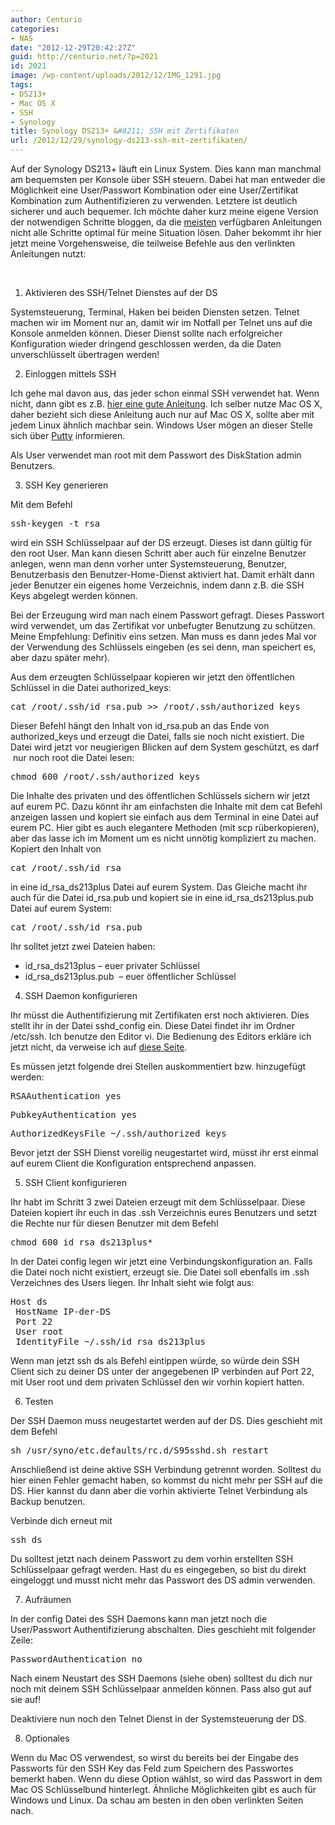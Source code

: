 ```yaml
---
author: Centurio
categories:
- NAS
date: "2012-12-29T20:42:27Z"
guid: http://centurio.net/?p=2021
id: 2021
image: /wp-content/uploads/2012/12/IMG_1291.jpg
tags:
- DS213+
- Mac OS X
- SSH
- Synology
title: Synology DS213+ &#8211; SSH mit Zertifikaten
url: /2012/12/29/synology-ds213-ssh-mit-zertifikaten/
---
```

Auf der Synology DS213+ läuft ein Linux System. Dies kann man manchmal am bequemsten per Konsole über SSH steuern. Dabei hat man entweder die Möglichkeit eine User/Passwort Kombination oder eine User/Zertifikat Kombination zum Authentifizieren zu verwenden. Letztere ist deutlich sicherer und auch bequemer. Ich möchte daher kurz meine eigene Version der notwendigen Schritte bloggen, da die [meisten](https://confluence.atlassian.com/pages/viewpage.action?pageId=271943168#ConfiguringMultipleSSHIdentitiesforGitBash,MacOSX,&Linux-CreatemultipleidentitiesforMacOSX,GitBash,andLinux) verfügbaren Anleitungen nicht alle Schritte optimal für meine Situation lösen. Daher bekommt ihr hier jetzt meine Vorgehensweise, die teilweise Befehle aus den verlinkten Anleitungen nutzt:

&nbsp;

1. Aktivieren des SSH/Telnet Dienstes auf der DS

Systemsteuerung, Terminal, Haken bei beiden Diensten setzen. Telnet machen wir im Moment nur an, damit wir im Notfall per Telnet uns auf die Konsole anmelden können. Dieser Dienst sollte nach erfolgreicher Konfiguration wieder dringend geschlossen werden, da die Daten unverschlüsselt übertragen werden!

2. Einloggen mittels SSH

Ich gehe mal davon aus, das jeder schon einmal SSH verwendet hat. Wenn nicht, dann gibt es z.B. [hier eine gute Anleitung](http://wiki.ubuntuusers.de/SSH). Ich selber nutze Mac OS X, daher bezieht sich diese Anleitung auch nur auf Mac OS X, sollte aber mit jedem Linux ähnlich machbar sein. Windows User mögen an dieser Stelle sich über [Putty](http://www.putty.org/) informieren.

Als User verwendet man root mit dem Passwort des DiskStation admin Benutzers.

<!--more-->

3. SSH Key generieren

Mit dem Befehl

<pre>ssh-keygen -t rsa</pre>

wird ein SSH Schlüsselpaar auf der DS erzeugt. Dieses ist dann gültig für den root User. Man kann diesen Schritt aber auch für einzelne Benutzer anlegen, wenn man denn vorher unter Systemsteuerung, Benutzer, Benutzerbasis den Benutzer-Home-Dienst aktiviert hat. Damit erhält dann jeder Benutzer ein eigenes home Verzeichnis, indem dann z.B. die SSH Keys abgelegt werden können.

Bei der Erzeugung wird man nach einem Passwort gefragt. Dieses Passwort wird verwendet, um das Zertifikat vor unbefugter Benutzung zu schützen. Meine Empfehlung: Definitiv eins setzen. Man muss es dann jedes Mal vor der Verwendung des Schlüssels eingeben (es sei denn, man speichert es, aber dazu später mehr).

Aus dem erzeugten Schlüsselpaar kopieren wir jetzt den öffentlichen Schlüssel in die Datei authorized_keys:

<pre>cat /root/.ssh/id_rsa.pub &gt;&gt; /root/.ssh/authorized_keys</pre>

Dieser Befehl hängt den Inhalt von id\_rsa.pub an das Ende von authorized\_keys und erzeugt die Datei, falls sie noch nicht existiert. Die Datei wird jetzt vor neugierigen Blicken auf dem System geschützt, es darf  nur noch root die Datei lesen:

<pre>chmod 600 /root/.ssh/authorized_keys</pre>

Die Inhalte des privaten und des öffentlichen Schlüssels sichern wir jetzt auf eurem PC. Dazu könnt ihr am einfachsten die Inhalte mit dem cat Befehl anzeigen lassen und kopiert sie einfach aus dem Terminal in eine Datei auf eurem PC. Hier gibt es auch elegantere Methoden (mit scp rüberkopieren), aber das lasse ich im Moment um es nicht unnötig kompliziert zu machen. Kopiert den Inhalt von

<pre>cat /root/.ssh/id_rsa</pre>

in eine id\_rsa\_ds213plus Datei auf eurem System. Das Gleiche macht ihr auch für die Datei id\_rsa.pub und kopiert sie in eine id\_rsa_ds213plus.pub Datei auf eurem System:

<pre>cat /root/.ssh/id_rsa.pub</pre>

Ihr solltet jetzt zwei Dateien haben:

  * <span style="line-height: 13px;" data-mce-mark="1">id_rsa_ds213plus &#8211; euer privater Schlüssel</span>
  * id\_rsa\_ds213plus.pub  &#8211; euer öffentlicher Schlüssel

4. SSH Daemon konfigurieren

Ihr müsst die Authentifizierung mit Zertifikaten erst noch aktivieren. Dies stellt ihr in der Datei sshd_config ein. Diese Datei findet ihr im Ordner /etc/ssh. Ich benutze den Editor vi. Die Bedienung des Editors erkläre ich jetzt nicht, da verweise ich auf [diese Seite](http://www.danielklicks.de/blog/2012/04/synology-disk-station-gesicherter-ssh-zugang-mit-private-key/).

Es müssen jetzt folgende drei Stellen auskommentiert bzw. hinzugefügt werden:

<pre>RSAAuthentication yes</pre>

<pre>PubkeyAuthentication yes</pre>

<pre>AuthorizedKeysFile ~/.ssh/authorized_keys</pre>

Bevor jetzt der SSH Dienst voreilig neugestartet wird, müsst ihr erst einmal auf eurem Client die Konfiguration entsprechend anpassen.

5. SSH Client konfigurieren

Ihr habt im Schritt 3 zwei Dateien erzeugt mit dem Schlüsselpaar. Diese Dateien kopiert ihr euch in das .ssh Verzeichnis eures Benutzers und setzt die Rechte nur für diesen Benutzer mit dem Befehl

<pre>chmod 600 id_rsa_ds213plus*</pre>

In der Datei config legen wir jetzt eine Verbindungskonfiguration an. Falls die Datei noch nicht existiert, erzeugt sie. Die Datei soll ebenfalls im .ssh Verzeichnes des Users liegen. Ihr Inhalt sieht wie folgt aus:

<pre>Host ds
 HostName IP-der-DS
 Port 22
 User root
 IdentityFile ~/.ssh/id_rsa_ds213plus</pre>

Wenn man jetzt ssh ds als Befehl eintippen würde, so würde dein SSH Client sich zu deiner DS unter der angegebenen IP verbinden auf Port 22, mit User root und dem privaten Schlüssel den wir vorhin kopiert hatten.

6. Testen

Der SSH Daemon muss neugestartet werden auf der DS. Dies geschieht mit dem Befehl

<pre>sh /usr/syno/etc.defaults/rc.d/S95sshd.sh restart</pre>

Anschließend ist deine aktive SSH Verbindung getrennt worden. Solltest du hier einen Fehler gemacht haben, so kommst du nicht mehr per SSH auf die DS. Hier kannst du dann aber die vorhin aktivierte Telnet Verbindung als Backup benutzen.

Verbinde dich erneut mit

<pre>ssh ds</pre>

Du solltest jetzt nach deinem Passwort zu dem vorhin erstellten SSH Schlüsselpaar gefragt werden. Hast du es eingegeben, so bist du direkt eingeloggt und musst nicht mehr das Passwort des DS admin verwenden.

7. Aufräumen

In der config Datei des SSH Daemons kann man jetzt noch die User/Passwort Authentifizierung abschalten. Dies geschieht mit folgender Zeile:

<pre>PasswordAuthentication no</pre>

Nach einem Neustart des SSH Daemons (siehe oben) solltest du dich nur noch mit deinem SSH Schlüsselpaar anmelden können. Pass also gut auf sie auf!

Deaktiviere nun noch den Telnet Dienst in der Systemsteuerung der DS.

8. Optionales

Wenn du Mac OS verwendest, so wirst du bereits bei der Eingabe des Passworts für den SSH Key das Feld zum Speichern des Passwortes bemerkt haben. Wenn du diese Option wählst, so wird das Passwort in dem Mac OS Schlüsselbund hinterlegt. Ähnliche Möglichkeiten gibt es auch für Windows und Linux. Da schau am besten in den oben verlinkten Seiten nach.